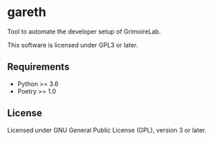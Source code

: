 # gareth

Tool to automate the developer setup of GrimoireLab.

This software is licensed under GPL3 or later.

## Requirements

 * Python >= 3.6
 * Poetry >= 1.0

## License

Licensed under GNU General Public License (GPL), version 3 or later.
